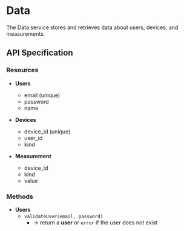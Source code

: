 # Data

The Data service stores and retrieves data about users, devices, and measurements.

## API Specification

### Resources

* **Users**
    * email (unique)
    * password
    * name

* **Devices**
    * device_id (unique)
    * user_id
    * kind

* **Measurement**
    * device_id
    * kind
    * value

### Methods

* **Users**
    * `validateUser(email, password)`
        * &rarr; return a **user** or `error` if the user does not exist
